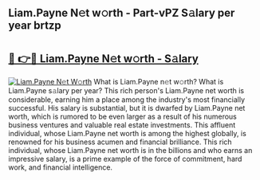 ## Liam.Payne N𝚎t w𝚘rth - Part-vPZ S𝚊lary per year brtzp

# <h2><a href="http://gc2g0f.nevu.top/?p=Liam.Payne">🔗 👉🔴 Liam.Payne N𝚎t w𝚘rth - S𝚊lary</a></h2>

[![Liam.Payne N𝚎t W𝚘rth](https://i.imgur.com/Oavwk0R.jpeg)](http://gc2g0f.nevu.top/?p=Liam.Payne)
What is Liam.Payne n𝚎t w𝚘rth? What is Liam.Payne s𝚊lary per year?
This rich person's Liam.Payne net worth is considerable, earning him a place among the industry's most financially successful. His salary is substantial, but it is dwarfed by Liam.Payne net worth, which is rumored to be even larger as a result of his numerous business ventures and valuable real estate investments. This affluent individual, whose Liam.Payne net worth is among the highest globally, is renowned for his business acumen and financial brilliance. This rich individual, whose Liam.Payne net worth is in the billions and who earns an impressive salary, is a prime example of the force of commitment, hard work, and financial intelligence.
